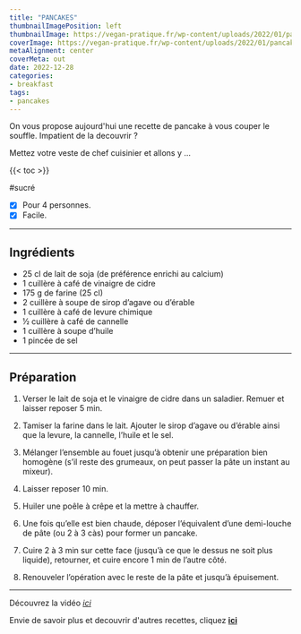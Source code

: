 ```yaml
---
title: "PANCAKES"
thumbnailImagePosition: left
thumbnailImage: https://vegan-pratique.fr/wp-content/uploads/2022/01/pancakes-vegan-580x580.jpg
coverImage: https://vegan-pratique.fr/wp-content/uploads/2022/01/pancakes-vegan-580x580.jpg
metaAlignment: center
coverMeta: out
date: 2022-12-28
categories:
- breakfast
tags:
- pancakes
---
```



On vous propose aujourd'hui une recette de pancake à vous couper le souffle. Impatient de la decouvrir ?

Mettez votre veste de chef cuisinier et allons y ...

<!--more-->
{{< toc >}}

\#sucré 

* [x] Pour 4 personnes. 
* [x] Facile.

___
## Ingrédients

* 25 cl de lait de soja (de préférence enrichi au calcium)
* 1 cuillère à café de vinaigre de cidre
* 175 g de farine (25 cl)
* 2 cuillère à soupe de sirop d’agave ou d’érable
* 1 cuillère à café de levure chimique
* ½ cuillère à café de cannelle
* 1 cuillère à soupe d’huile
* 1 pincée de sel
  


___
## Préparation

1. Verser le lait de soja et le vinaigre de cidre dans un saladier. Remuer et laisser reposer 5 min.

1. Tamiser la farine dans le lait. Ajouter le sirop d’agave ou d’érable ainsi que la levure, la cannelle, l’huile et le sel.

1. Mélanger l’ensemble au fouet jusqu’à obtenir une préparation bien homogène (s’il reste des grumeaux, on peut passer la pâte un instant au mixeur).

1. Laisser reposer 10 min.

1. Huiler une poêle à crêpe et la mettre à chauffer.

1. Une fois qu’elle est bien chaude, déposer l’équivalent d’une demi-louche de pâte (ou 2 à 3 càs) pour former un pancake.

1. Cuire 2 à 3 min sur cette face (jusqu’à ce que le dessus ne soit plus liquide), retourner, et cuire encore 1 min de l’autre côté.

1. Renouveler l’opération avec le reste de la pâte et jusqu’à épuisement.

___
Découvrez la vidéo [*ici*](https://youtu.be/yoZovki-mvY)

Envie de savoir plus et decouvrir d'autres recettes, cliquez [**ici**](https://vegan-pratique.fr/recettes/pancakes-2/)
  
